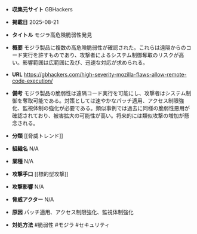- **収集元サイト**
GBHackers

- **掲載日**
2025-08-21

- **タイトル**
モジラ高危険脆弱性発見

- **概要**
モジラ製品に複数の高危険脆弱性が確認された。これらは遠隔からのコード実行を許すものであり、攻撃者によるシステム制御奪取のリスクが高い。影響範囲は広範囲に及び、迅速な対応が求められる。

- **URL**
https://gbhackers.com/high-severity-mozilla-flaws-allow-remote-code-execution/

- **備考**
モジラ製品の脆弱性は遠隔コード実行を可能にし、攻撃者はシステム制御を奪取可能である。対策としては速やかなパッチ適用、アクセス制限強化、監視体制の強化が必要である。類似事例では過去に同様の脆弱性悪用が確認されており、被害拡大の可能性が高い。将来的には類似攻撃の増加が懸念される。

- **分類**
[[脅威トレンド]]

- **組織名**
N/A

- **業種**
N/A

- **攻撃手口**
[[標的型攻撃]]

- **攻撃影響**
N/A

- **脅威アクター**
N/A

- **原因**
パッチ適用、アクセス制限強化、監視体制強化

- **対処方法**
#脆弱性 #モジラ #セキュリティ
